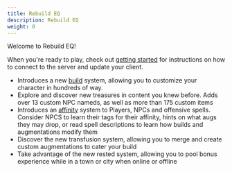 ```yaml
---
title: Rebuild EQ
description: Rebuild EQ
weight: 0
---
```


Welcome to Rebuild EQ!

When you're ready to play, check out [getting started](/started) for instructions on how to connect to the server and update your client.

- Introduces a new [build](/builds) system, allowing you to customize your character in hundreds of way.
- Explore and discover new treasures in content you knew before. Adds over 13 custom NPC nameds, as well as more than 175 custom items
- Introduces an [affinity](/affinity) system to Players, NPCs and offensive spells. Consider NPCS to learn their tags for their affinity, hints on what augs they may drop, or read spell descriptions to learn how builds and augmentations modify them
- Discover the new transfusion system, allowing you to merge and create custom augmentations to cater your build
- Take advantage of the new rested system, allowing you to pool bonus experience while in a town or city when online or offline